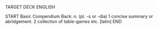 TARGET DECK
ENGLISH

START
Basic
Compendium
Back: n. (pl. -s or -dia) 1 concise summary or abridgement. 2 collection of table-games etc. [latin]
END
